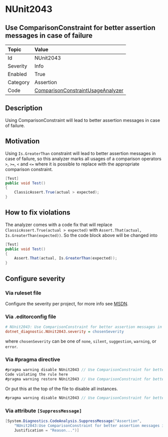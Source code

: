 # NUnit2043

## Use ComparisonConstraint for better assertion messages in case of failure

| Topic    | Value
| :--      | :--
| Id       | NUnit2043
| Severity | Info
| Enabled  | True
| Category | Assertion
| Code     | [ComparisonConstraintUsageAnalyzer](https://github.com/nunit/nunit.analyzers/blob/4.9.2/src/nunit.analyzers/ConstraintUsage/ComparisonConstraintUsageAnalyzer.cs)

## Description

Using ComparisonConstraint will lead to better assertion messages in case of failure.

## Motivation

Using `Is.GreaterThan` constraint will lead to better assertion messages in case of failure,
so this analyzer marks all usages of a comparison operators `>`, `>=`, `<` and `<=`
where it is possible to replace with the appropriate comparison constraint.

```csharp
[Test]
public void Test()
{
    ClassicAssert.True(actual > expected);
}
```

## How to fix violations

The analyzer comes with a code fix that will replace `ClassicAssert.True(actual > expected)` with
`Assert.That(actual, Is.GreaterThan(expected))`. So the code block above will be changed into

```csharp
[Test]
public void Test()
{
    Assert.That(actual, Is.GreaterThan(expected));
}
```

<!-- start generated config severity -->
## Configure severity

### Via ruleset file

Configure the severity per project, for more info see
[MSDN](https://learn.microsoft.com/en-us/visualstudio/code-quality/using-rule-sets-to-group-code-analysis-rules?view=vs-2022).

### Via .editorconfig file

```ini
# NUnit2043: Use ComparisonConstraint for better assertion messages in case of failure
dotnet_diagnostic.NUnit2043.severity = chosenSeverity
```

where `chosenSeverity` can be one of `none`, `silent`, `suggestion`, `warning`, or `error`.

### Via #pragma directive

```csharp
#pragma warning disable NUnit2043 // Use ComparisonConstraint for better assertion messages in case of failure
Code violating the rule here
#pragma warning restore NUnit2043 // Use ComparisonConstraint for better assertion messages in case of failure
```

Or put this at the top of the file to disable all instances.

```csharp
#pragma warning disable NUnit2043 // Use ComparisonConstraint for better assertion messages in case of failure
```

### Via attribute `[SuppressMessage]`

```csharp
[System.Diagnostics.CodeAnalysis.SuppressMessage("Assertion",
    "NUnit2043:Use ComparisonConstraint for better assertion messages in case of failure",
    Justification = "Reason...")]
```
<!-- end generated config severity -->
